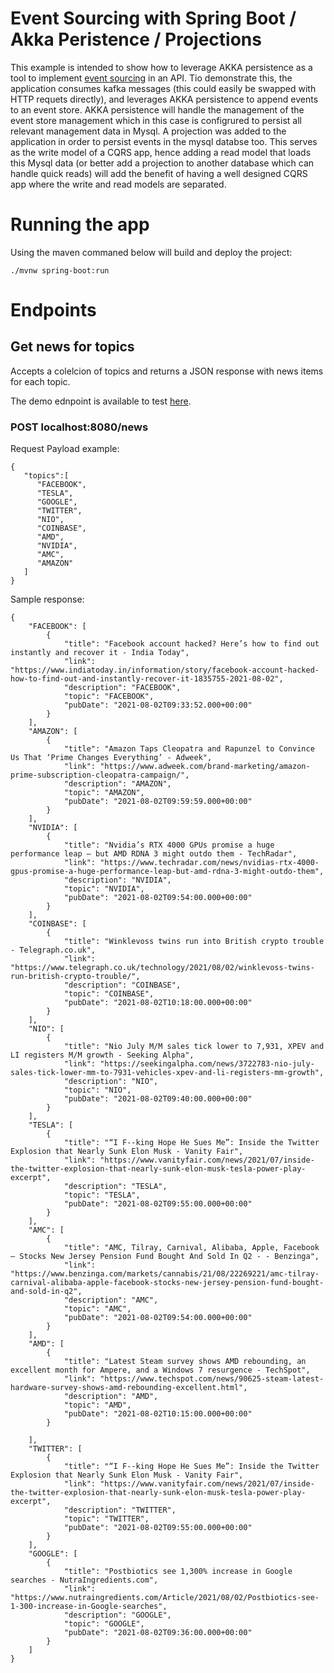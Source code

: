 # Event Sourcing with Spring Boot / Akka Peristence / Projections
This example is intended to show how to leverage AKKA persistence as a tool to implement [event sourcing](https://doc.akka.io/docs/akka/current/typed/persistence.html) in an API. Tio demonstrate this, the application consumes kafka messages (this could easily be swapped with HTTP requets directly), and leverages AKKA persistence to append events to an event store. AKKA persistence will handle the management of the event store management which in this case is configrured to persist all relevant management data in Mysql. A projection was added to the application in order to persist events in the mysql databse too. This serves as the write model of a CQRS app, hence adding a read model that loads this Mysql data (or better add a projection to another database which can handle quick reads) will add the benefit of having a well designed CQRS app where the write and read models are separated. 

# Running the app
Using the maven commaned below will build and deploy the project:

```./mvnw spring-boot:run```

# Endpoints
## Get news for topics 
Accepts a colelcion of topics and returns a JSON response with news items for each topic.

The demo ednpoint is available to test [here](https://ancient-river-40675.herokuapp.com/news).

### POST localhost:8080/news
Request Payload example:

```
{
   "topics":[
      "FACEBOOK",
      "TESLA",
      "GOOGLE",
      "TWITTER",
      "NIO",
      "COINBASE",
      "AMD",
      "NVIDIA",
      "AMC",
      "AMAZON"
   ]
}
```

Sample response:
```
{
    "FACEBOOK": [
        {
            "title": "Facebook account hacked? Here’s how to find out instantly and recover it - India Today",
            "link": "https://www.indiatoday.in/information/story/facebook-account-hacked-how-to-find-out-and-instantly-recover-it-1835755-2021-08-02",
            "description": "FACEBOOK",
            "topic": "FACEBOOK",
            "pubDate": "2021-08-02T09:33:52.000+00:00"
        }
    ],
    "AMAZON": [
        {
            "title": "Amazon Taps Cleopatra and Rapunzel to Convince Us That ‘Prime Changes Everything’ - Adweek",
            "link": "https://www.adweek.com/brand-marketing/amazon-prime-subscription-cleopatra-campaign/",
            "description": "AMAZON",
            "topic": "AMAZON",
            "pubDate": "2021-08-02T09:59:59.000+00:00"
        }
    ],
    "NVIDIA": [
        {
            "title": "Nvidia’s RTX 4000 GPUs promise a huge performance leap – but AMD RDNA 3 might outdo them - TechRadar",
            "link": "https://www.techradar.com/news/nvidias-rtx-4000-gpus-promise-a-huge-performance-leap-but-amd-rdna-3-might-outdo-them",
            "description": "NVIDIA",
            "topic": "NVIDIA",
            "pubDate": "2021-08-02T09:54:00.000+00:00"
        }
    ],
    "COINBASE": [
        {
            "title": "Winklevoss twins run into British crypto trouble - Telegraph.co.uk",
            "link": "https://www.telegraph.co.uk/technology/2021/08/02/winklevoss-twins-run-british-crypto-trouble/",
            "description": "COINBASE",
            "topic": "COINBASE",
            "pubDate": "2021-08-02T10:18:00.000+00:00"
        }
    ],
    "NIO": [
        {
            "title": "Nio July M/M sales tick lower to 7,931, XPEV and LI registers M/M growth - Seeking Alpha",
            "link": "https://seekingalpha.com/news/3722783-nio-july-sales-tick-lower-mm-to-7931-vehicles-xpev-and-li-registers-mm-growth",
            "description": "NIO",
            "topic": "NIO",
            "pubDate": "2021-08-02T09:40:00.000+00:00"
        }
    ],
    "TESLA": [
        {
            "title": "“I F--king Hope He Sues Me”: Inside the Twitter Explosion that Nearly Sunk Elon Musk - Vanity Fair",
            "link": "https://www.vanityfair.com/news/2021/07/inside-the-twitter-explosion-that-nearly-sunk-elon-musk-tesla-power-play-excerpt",
            "description": "TESLA",
            "topic": "TESLA",
            "pubDate": "2021-08-02T09:55:00.000+00:00"
        }
    ],
    "AMC": [
        {
            "title": "AMC, Tilray, Carnival, Alibaba, Apple, Facebook — Stocks New Jersey Pension Fund Bought And Sold In Q2 - - Benzinga",
            "link": "https://www.benzinga.com/markets/cannabis/21/08/22269221/amc-tilray-carnival-alibaba-apple-facebook-stocks-new-jersey-pension-fund-bought-and-sold-in-q2",
            "description": "AMC",
            "topic": "AMC",
            "pubDate": "2021-08-02T09:54:00.000+00:00"
        }
    ],
    "AMD": [
        {
            "title": "Latest Steam survey shows AMD rebounding, an excellent month for Ampere, and a Windows 7 resurgence - TechSpot",
            "link": "https://www.techspot.com/news/90625-steam-latest-hardware-survey-shows-amd-rebounding-excellent.html",
            "description": "AMD",
            "topic": "AMD",
            "pubDate": "2021-08-02T10:15:00.000+00:00"
        }
    
    ],
    "TWITTER": [
        {
            "title": "“I F--king Hope He Sues Me”: Inside the Twitter Explosion that Nearly Sunk Elon Musk - Vanity Fair",
            "link": "https://www.vanityfair.com/news/2021/07/inside-the-twitter-explosion-that-nearly-sunk-elon-musk-tesla-power-play-excerpt",
            "description": "TWITTER",
            "topic": "TWITTER",
            "pubDate": "2021-08-02T09:55:00.000+00:00"
        }
    ],
    "GOOGLE": [
        {
            "title": "Postbiotics see 1,300% increase in Google searches - NutraIngredients.com",
            "link": "https://www.nutraingredients.com/Article/2021/08/02/Postbiotics-see-1-300-increase-in-Google-searches",
            "description": "GOOGLE",
            "topic": "GOOGLE",
            "pubDate": "2021-08-02T09:36:00.000+00:00"
        }
    ]
}
```
